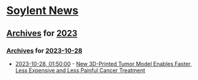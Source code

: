 # [Soylent News](../../../README.md)

## [Archives](../../index.md) for [2023](../index.md)

### [Archives](../../index.md) for [2023-10-28](index.md)

* [2023-10-28, 01:50:00](https://soylentnews.org/article.pl?sid=23/10/27/0333212&from=rss) - [New 3D-Printed Tumor Model Enables Faster, Less Expensive and Less Painful Cancer Treatment](https://soylentnews.org/article.pl?sid=23/10/27/0333212&from=rss)
